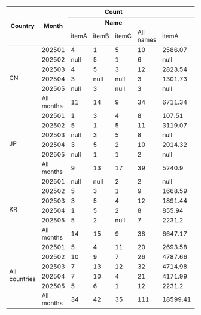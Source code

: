 <table>
  <thead>
    <tr>
      <th rowspan="3">Country</th>
      <th rowspan="3">Month</th>
      <th colspan="4">Count</th>
      <th colspan="4">Sum</th>
    </tr>
    <tr>
      <th colspan="4">Name</th>
      <th colspan="4">Name</th>
    </tr>
    <tr>
      <td>itemA</td>
      <td>itemB</td>
      <td>itemC</td>
      <td>All names</td>
      <td>itemA</td>
      <td>itemB</td>
      <td>itemC</td>
      <td>All names</td>
    </tr>
  </thead>
  <tbody>
    <tr>
      <td rowspan="6">CN</td>
      <td>202501</td>
      <td>4</td>
      <td>1</td>
      <td>5</td>
      <td>10</td>
      <td>2586.07</td>
      <td>434.22</td>
      <td>3375.71</td>
      <td>6396</td>
    </tr>
    <tr>
      <td>202502</td>
      <td>null</td>
      <td>5</td>
      <td>1</td>
      <td>6</td>
      <td>null</td>
      <td>2575.55</td>
      <td>337.29</td>
      <td>2912.84</td>
    </tr>
    <tr>
      <td>202503</td>
      <td>4</td>
      <td>5</td>
      <td>3</td>
      <td>12</td>
      <td>2823.54</td>
      <td>2849.01</td>
      <td>1488.2</td>
      <td>7160.75</td>
    </tr>
    <tr>
      <td>202504</td>
      <td>3</td>
      <td>null</td>
      <td>null</td>
      <td>3</td>
      <td>1301.73</td>
      <td>null</td>
      <td>null</td>
      <td>1301.73</td>
    </tr>
    <tr>
      <td>202505</td>
      <td>null</td>
      <td>3</td>
      <td>null</td>
      <td>3</td>
      <td>null</td>
      <td>1845.78</td>
      <td>null</td>
      <td>1845.78</td>
    </tr>
    <tr>
      <td>All months</td>
      <td>11</td>
      <td>14</td>
      <td>9</td>
      <td>34</td>
      <td>6711.34</td>
      <td>7704.56</td>
      <td>5201.2</td>
      <td>19617.1</td>
    </tr>
    <tr>
      <td rowspan="6">JP</td>
      <td>202501</td>
      <td>1</td>
      <td>3</td>
      <td>4</td>
      <td>8</td>
      <td>107.51</td>
      <td>1410.79</td>
      <td>1765.04</td>
      <td>3283.34</td>
    </tr>
    <tr>
      <td>202502</td>
      <td>5</td>
      <td>1</td>
      <td>5</td>
      <td>11</td>
      <td>3119.07</td>
      <td>393.39</td>
      <td>2081.02</td>
      <td>5593.48</td>
    </tr>
    <tr>
      <td>202503</td>
      <td>null</td>
      <td>3</td>
      <td>5</td>
      <td>8</td>
      <td>null</td>
      <td>1966</td>
      <td>3656.16</td>
      <td>5622.16</td>
    </tr>
    <tr>
      <td>202504</td>
      <td>3</td>
      <td>5</td>
      <td>2</td>
      <td>10</td>
      <td>2014.32</td>
      <td>2348.93</td>
      <td>1042.42</td>
      <td>5405.67</td>
    </tr>
    <tr>
      <td>202505</td>
      <td>null</td>
      <td>1</td>
      <td>1</td>
      <td>2</td>
      <td>null</td>
      <td>973.91</td>
      <td>725.8</td>
      <td>1699.71</td>
    </tr>
    <tr>
      <td>All months</td>
      <td>9</td>
      <td>13</td>
      <td>17</td>
      <td>39</td>
      <td>5240.9</td>
      <td>7093.02</td>
      <td>9270.44</td>
      <td>21604.36</td>
    </tr>
    <tr>
      <td rowspan="6">KR</td>
      <td>202501</td>
      <td>null</td>
      <td>null</td>
      <td>2</td>
      <td>2</td>
      <td>null</td>
      <td>null</td>
      <td>1134.36</td>
      <td>1134.36</td>
    </tr>
    <tr>
      <td>202502</td>
      <td>5</td>
      <td>3</td>
      <td>1</td>
      <td>9</td>
      <td>1668.59</td>
      <td>2239.52</td>
      <td>240.94</td>
      <td>4149.05</td>
    </tr>
    <tr>
      <td>202503</td>
      <td>3</td>
      <td>5</td>
      <td>4</td>
      <td>12</td>
      <td>1891.44</td>
      <td>1781.15</td>
      <td>2191.78</td>
      <td>5864.37</td>
    </tr>
    <tr>
      <td>202504</td>
      <td>1</td>
      <td>5</td>
      <td>2</td>
      <td>8</td>
      <td>855.94</td>
      <td>2641.75</td>
      <td>1274.36</td>
      <td>4772.05</td>
    </tr>
    <tr>
      <td>202505</td>
      <td>5</td>
      <td>2</td>
      <td>null</td>
      <td>7</td>
      <td>2231.2</td>
      <td>458.68</td>
      <td>null</td>
      <td>2689.88</td>
    </tr>
    <tr>
      <td>All months</td>
      <td>14</td>
      <td>15</td>
      <td>9</td>
      <td>38</td>
      <td>6647.17</td>
      <td>7121.1</td>
      <td>4841.44</td>
      <td>18609.71</td>
    </tr>
    <tr>
      <td rowspan="6">All countries</td>
      <td>202501</td>
      <td>5</td>
      <td>4</td>
      <td>11</td>
      <td>20</td>
      <td>2693.58</td>
      <td>1845.01</td>
      <td>6275.11</td>
      <td>10813.7</td>
    </tr>
    <tr>
      <td>202502</td>
      <td>10</td>
      <td>9</td>
      <td>7</td>
      <td>26</td>
      <td>4787.66</td>
      <td>5208.46</td>
      <td>2659.25</td>
      <td>12655.37</td>
    </tr>
    <tr>
      <td>202503</td>
      <td>7</td>
      <td>13</td>
      <td>12</td>
      <td>32</td>
      <td>4714.98</td>
      <td>6596.16</td>
      <td>7336.14</td>
      <td>18647.28</td>
    </tr>
    <tr>
      <td>202504</td>
      <td>7</td>
      <td>10</td>
      <td>4</td>
      <td>21</td>
      <td>4171.99</td>
      <td>4990.68</td>
      <td>2316.78</td>
      <td>11479.45</td>
    </tr>
    <tr>
      <td>202505</td>
      <td>5</td>
      <td>6</td>
      <td>1</td>
      <td>12</td>
      <td>2231.2</td>
      <td>3278.37</td>
      <td>725.8</td>
      <td>6235.37</td>
    </tr>
    <tr>
      <td>All months</td>
      <td>34</td>
      <td>42</td>
      <td>35</td>
      <td>111</td>
      <td>18599.41</td>
      <td>21918.68</td>
      <td>19313.08</td>
      <td>59831.17</td>
    </tr>
  </tbody>
</table>